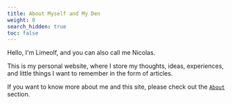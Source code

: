 ```yaml
---
title: About Myself and My Den
weight: 0
search_hidden: true
toc: false
---
```


Hello, I'm Limeolf, and you can also call me Nicolas.

This is my personal website, where I store my thoughts, ideas, experiences, and little things I want to remember in the form of articles.

If you want to know more about me and this site, please check out the [`About`](/en/about) section.